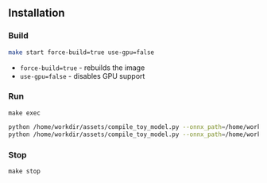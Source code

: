 ## Installation

### Build
```bash
make start force-build=true use-gpu=false
```
* `force-build=true` - rebuilds the image
* `use-gpu=false` - disables GPU support

### Run
```
make exec
```

```bash
python /home/workdir/assets/compile_toy_model.py --onnx_path=/home/workdir/assets/toy_model_opset11.onnx --artifacts_folder=/home/workdir/assets/artifacts compile
python /home/workdir/assets/compile_toy_model.py --onnx_path=/home/workdir/assets/toy_model_opset11.onnx --artifacts_folder=/home/workdir/assets/artifacts inference
```

### Stop
```
make stop
```
